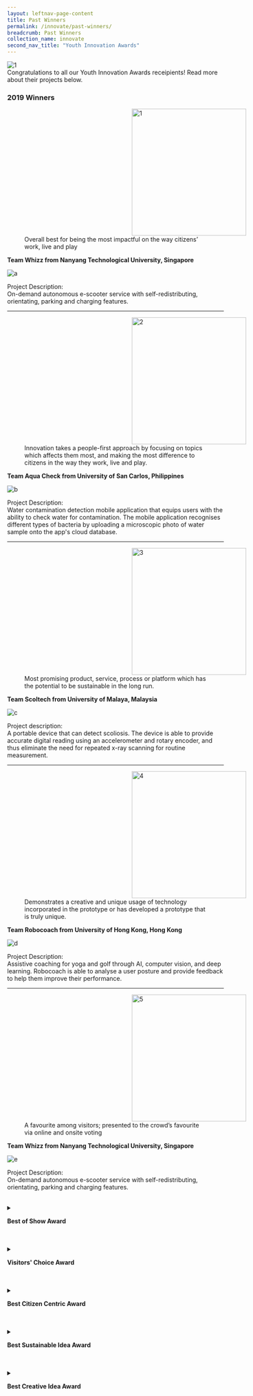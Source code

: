 ```yaml
---
layout: leftnav-page-content
title: Past Winners
permalink: /innovate/past-winners/
breadcrumb: Past Winners
collection_name: innovate
second_nav_title: "Youth Innovation Awards"
---
```


![1](/images/innovate/yia/yia-7.jpg)<br>
Congratulations to all our Youth Innovation Awards receipients! Read more about their projects below.
### 2019 Winners

<p><figure>
  <img src="/images/innovate/yia/YIAlogo_190508_BestOfShow.png" alt="1" style="width:266px;height:295px;margin:0px 250px">
Overall best for being the most impactful on the way citizens’ work, live and play
</figure></p>

**Team Whizz from Nanyang Technological University, Singapore**

![a](/images/innovate/yia/whizz.jpg)

Project Description: <br>
On-demand autonomous e-scooter service with self-redistributing, orientating, parking and charging features. 

---

<p><figure>
  <img src="/images/innovate/yia/YIAlogo_190508_BestCitizenCentric.png" alt="2" class="center" style="width:266px;height:295px;margin:0px 250px">
Innovation takes a people-first approach by focusing on topics which affects them most, and making the most difference to citizens in the way they work, live and play.
</figure></p>

**Team Aqua Check from University of San Carlos, Philippines**

![b](/images/innovate/yia/aquacheck.jpg)

Project Description: <br>
Water contamination detection mobile application that equips users with the ability to check water for contamination. The mobile application recognises different types of bacteria by uploading a microscopic photo of water sample onto the app's cloud database. 

---

<p><figure>
  <img src="/images/innovate/yia/YIAlogo_190508_BestSustainableIdea.png" alt="3" style="width:266px;height:295px;margin:0px 250px">
Most promising product, service, process or platform which has the potential to be sustainable in the long run.</figure></p>

**Team Scoltech from University of Malaya, Malaysia**

![c](/images/innovate/yia/scoltech.jpg)

Project description:<br>
A portable device that can detect scoliosis. The device is able to provide accurate digital reading using an accelerometer and rotary encoder, and thus eliminate the need for repeated x-ray scanning for routine measurement. 

---

<p><figure>
  <img src="/images/innovate/yia/YIAlogo_190508_BestCreativeIdea.png" alt="4" style="width:266px;height:295px;margin:0px 250px">
Demonstrates a creative and unique usage of technology incorporated in the prototype or has developed a prototype that is truly unique.</figure></p>

**Team Robocoach from University of Hong Kong, Hong Kong** 

![d](/images/innovate/yia/robocoach.jpg)

Project Description:<br>
Assistive coaching for yoga and golf through AI, computer vision, and deep learning. Robocoach is able to analyse a user posture and provide feedback to help them improve their performance.

---

<p><figure>
  <img src="/images/innovate/yia/YIAlogo_190508_VisitorsChoiceAward.png" alt="5" style="width:266px;height:295px;margin:0px 250px">
  A favourite among visitors; presented to the crowd’s favourite via online and onsite voting</figure></p>

**Team Whizz from Nanyang Technological University, Singapore**

![e](/images/innovate/yia/whizz2.jpg)

Project Description:<br>
On-demand autonomous e-scooter service with self-redistributing, orientating, parking and charging features. 


<br>
<details>
  <summary><p><b>Best of Show Award</b></p></summary>
  <p><img src="/images/innovate/yia/yia-2.jpg" alt="3"></p>
  <p><i>Winners</i></p>
  <p>Whizz, Nanyang Technological University</p>
  <p><i>Members</i></p>
  <ul>
  <small><li>Mr Victor Gwee</li>
  <li>Miss Vivienne Chong</li>
  <li>Miss Valerie Ho</li>
  <li>Mr Anthony Fong</li>
    <li>Mr Melvin Foo</li></small>
  </ul>
  </details>
<br>
<br>
<details>
  <summary><p><b>Visitors' Choice Award</b></p></summary>
  <p><img src="/images/innovate/yia/yia-3.jpg" alt="4"></p>
  <p><i>Winners</i></p>
  <p>Whizz, Nanyang Technological University</p>
   <p><i>Members</i></p>
  <ul>
  <li>Mr Victor Gwee</li>
  <li>Miss Vivienne Chong</li>
  <li>Miss Valerie Ho</li>
  <li>Mr Anthony Fong</li>
  <li>Mr Melvin Foo</li>
  </ul>
  </details>
<br>
<br>
<details>
  <summary><p><b>Best Citizen Centric Award</b></p></summary>
  <p><img src="/images/innovate/yia/yia-4.jpg" alt="5"></p>
  <p><i>Winners</i></p>
  <p>Aqua Check, University of Santa Carlos</p>
  </details>
<br>
<br>
<details>
  <summary><p><b>Best Sustainable Idea Award</b></p></summary>
  <p><img src="/images/innovate/yia/yia-5.jpg" alt="6"></p>
  <p><i>Winners</i></p>
  <p>Scoltech, University of Malaya</p>
  </details>
<br>
<br>
<details>
  <summary><p><b>Best Creative Idea Award</b></p></summary>
  <p><img src="/images/innovate/yia/yia-6.jpg" alt="7"></p>
  <p><i>Winners</i></p>
  <p>Robocoach, University of Hong Kong</p>
  </details>
